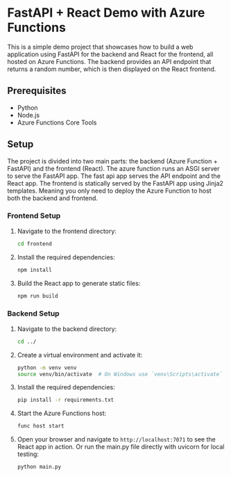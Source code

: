 # FastAPI + React Demo with Azure Functions

This is a simple demo project that showcases how to build a web application using FastAPI for the backend and React for the frontend, all hosted on Azure Functions. The backend provides an API endpoint that returns a random number, which is then displayed on the React frontend.

## Prerequisites

- Python
- Node.js
- Azure Functions Core Tools

## Setup

The project is divided into two main parts: the backend (Azure Function + FastAPI) and the frontend (React). The azure function runs an ASGI server to serve the FastAPI app. The fast api app serves the API endpoint and the React app. The frontend is statically served by the FastAPI app using Jinja2 templates. Meaning you only need to deploy the Azure Function to host both the backend and frontend.

### Frontend Setup

1. Navigate to the frontend directory:

   ```bash
   cd frontend
   ```

2. Install the required dependencies:

   ```bash
   npm install
   ```

3. Build the React app to generate static files:
   ```bash
   npm run build
   ```

### Backend Setup

1. Navigate to the backend directory:

   ```bash
   cd ../
   ```

2. Create a virtual environment and activate it:

   ```bash
   python -m venv venv
   source venv/bin/activate  # On Windows use `venv\Scripts\activate`
   ```

3. Install the required dependencies:

   ```bash
   pip install -r requirements.txt
   ```

4. Start the Azure Functions host:

   ```bash
   func host start
   ```

5. Open your browser and navigate to `http://localhost:7071` to see the React app in action. Or run the main.py file directly with uvicorn for local testing:
   ```bash
   python main.py
   ```

